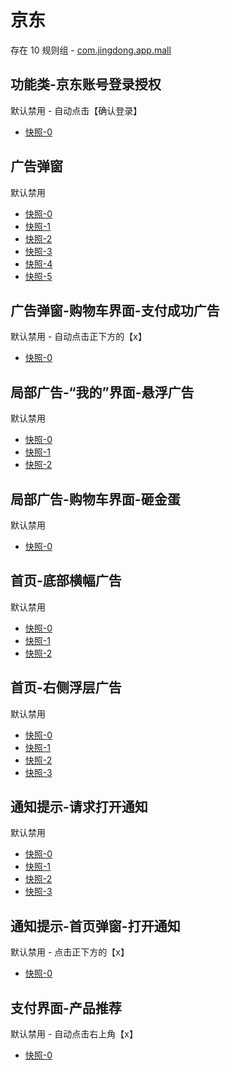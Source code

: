 # 京东

存在 10 规则组 - [com.jingdong.app.mall](/src/apps/com.jingdong.app.mall.ts)

## 功能类-京东账号登录授权

默认禁用 - 自动点击【确认登录】

- [快照-0](https://i.gkd.li/import/12901734)

## 广告弹窗

默认禁用

- [快照-0](https://i.gkd.li/import/13165721)
- [快照-1](https://i.gkd.li/import/13218034)
- [快照-2](https://i.gkd.li/import/13241883)
- [快照-3](https://i.gkd.li/import/132599029)
- [快照-4](https://i.gkd.li/import/13258996)
- [快照-5](https://i.gkd.li/import/13336847)

## 广告弹窗-购物车界面-支付成功广告

默认禁用 - 自动点击正下方的【x】

- [快照-0](https://i.gkd.li/import/13446362)

## 局部广告-“我的”界面-悬浮广告

默认禁用

- [快照-0](https://i.gkd.li/import/12642270)
- [快照-1](https://i.gkd.li/import/12774910)
- [快照-2](https://i.gkd.li/import/13242002)

## 局部广告-购物车界面-砸金蛋

默认禁用

- [快照-0](https://i.gkd.li/import/12642266)

## 首页-底部横幅广告

默认禁用

- [快照-0](https://i.gkd.li/import/13258973)
- [快照-1](https://i.gkd.li/import/13258980)
- [快照-2](https://i.gkd.li/import/13258981)

## 首页-右侧浮层广告

默认禁用

- [快照-0](https://i.gkd.li/import/13165659)
- [快照-1](https://i.gkd.li/import/12837870)
- [快照-2](https://i.gkd.li/import/13072091)
- [快照-3](https://i.gkd.li/import/12837870)

## 通知提示-请求打开通知

默认禁用

- [快照-0](https://i.gkd.li/import/12839864)
- [快照-1](https://i.gkd.li/import/13772299)
- [快照-2](https://i.gkd.li/import/13917163)
- [快照-3](https://i.gkd.li/import/12839865)

## 通知提示-首页弹窗-打开通知

默认禁用 - 点击正下方的【x】

- [快照-0](https://i.gkd.li/import/13463618)

## 支付界面-产品推荐

默认禁用 - 自动点击右上角【x】

- [快照-0](https://i.gkd.li/import/13191146)
